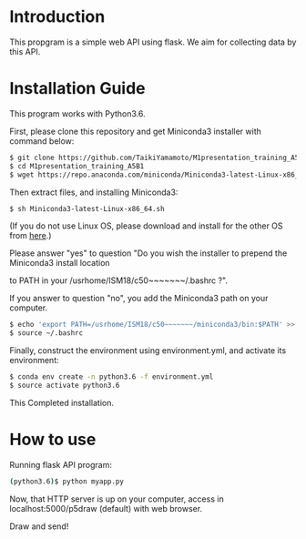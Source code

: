 # Introduction
This propgram is a simple web API using flask. We aim for collecting data by this API.

# Installation Guide

This program works with Python3.6.

First, please clone this repository and  get Miniconda3 installer with command below:

```sh
$ git clone https://github.com/TaikiYamamoto/M1presentation_training_A5B1.git
$ cd M1presentation_training_A5B1
$ wget https://repo.anaconda.com/miniconda/Miniconda3-latest-Linux-x86_64.sh
```

Then extract files, and installing Miniconda3:

```sh
$ sh Miniconda3-latest-Linux-x86_64.sh
```

(If you do not use Linux OS, please download and install for the other OS from [here](https://conda.io/miniconda.html).)

Please answer "yes" to question "Do you wish the installer to prepend the Miniconda3 install location

to PATH in your /usrhome/ISM18/c50~~~~~~~/.bashrc ?".

If you answer to question "no", you add the Miniconda3 path on your computer.

```sh
$ echo 'export PATH=/usrhome/ISM18/c50~~~~~~~/miniconda3/bin:$PATH' >> ~/.bashrc
$ source ~/.bashrc
```

Finally, construct the environment using environment.yml, and activate its environment:

```sh
$ conda env create -n python3.6 -f environment.yml
$ source activate python3.6
```

This Completed installation.

# How to use

Running flask API program:

```sh
(python3.6)$ python myapp.py
```

Now, that HTTP server is up on your computer, access in localhost:5000/p5draw (default) with web browser.

Draw and send!
